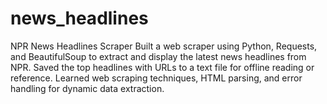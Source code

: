 # news_headlines
NPR News Headlines Scraper Built a web scraper using Python, Requests, and BeautifulSoup to extract and display the latest news headlines from NPR.  Saved the top headlines with URLs to a text file for offline reading or reference.  Learned web scraping techniques, HTML parsing, and error handling for dynamic data extraction.
